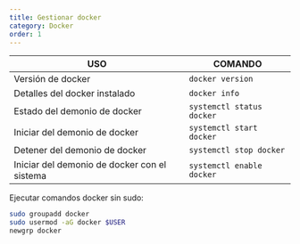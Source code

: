 ```yaml
---
title: Gestionar docker
category: Docker
order: 1
---
```


| USO | COMANDO |
|---|---|
| Versión de docker | `docker version` |
| Detalles del docker instalado | `docker info` |
| Estado del demonio de docker | `systemctl status docker` |
| Iniciar del demonio de docker | `systemctl start docker` |
| Detener del demonio de docker | `systemctl stop docker` |
| Iniciar del demonio de docker con el sistema | `systemctl enable docker` |


Ejecutar comandos docker sin sudo:
```bash
sudo groupadd docker
sudo usermod -aG docker $USER
newgrp docker
```
